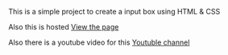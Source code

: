 This is a simple project to create a input box using HTML & CSS 

Also this is hosted [View the page](https://remindev.github.io/Youtube-contents/Simple-Input-Box/)

Also there is a youtube video for this [Youtuble channel](https://www.youtube.com/c/reminz)








